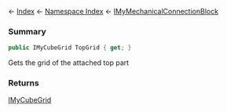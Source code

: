 ← [Index](Api-Index) ← [Namespace Index](Namespace-Index) ← [IMyMechanicalConnectionBlock](Sandbox.ModAPI.Ingame.IMyMechanicalConnectionBlock)

### Summary

```csharp
public IMyCubeGrid TopGrid { get; }
```

Gets the grid of the attached top part

### Returns

[IMyCubeGrid](VRage.Game.ModAPI.Ingame.IMyCubeGrid)

